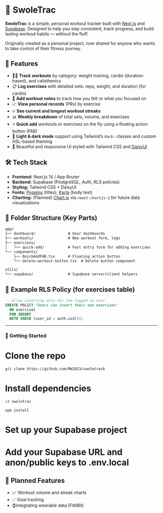 # 💪 SwoleTrac

**SwoleTrac** is a simple, personal workout tracker built with [Next.js](https://nextjs.org/) and [Supabase](https://supabase.com/). Designed to help you stay consistent, track progress, and build lasting workout habits — without the fluff.

Originally created as a personal project, now shared for anyone who wants to take control of their fitness journey.

## 🧠 Features

- 🏋️‍♂️ **Track workouts** by category: weight training, cardio (duration-based), and calisthenics
- 📋 **Log exercises** with detailed sets: reps, weight, and duration (for cardio)
- 📝 **Add workout notes** to track how you felt or what you focused on
- 📈 **View personal records** (PRs) by exercise
- 🔥 **See current and longest workout streaks**
- 📊 **Weekly breakdown** of total sets, volume, and exercises
- ⚡ **Quick add** workouts or exercises on the fly using a floating action button (FAB)
- 🌙 **Light & dark mode** support using Tailwind’s `dark:` classes and custom HSL-based theming
- 💅 Beautiful and responsive UI styled with Tailwind CSS and [DaisyUI](https://daisyui.com/)

## 🛠️ Tech Stack

- **Frontend:** Next.js 14 / App Router
- **Backend:** Supabase (PostgreSQL, Auth, RLS policies)
- **Styling:** Tailwind CSS + DaisyUI
- **Fonts:** [Poppins](https://fonts.google.com/specimen/Poppins) (titles), [Karla](https://fonts.google.com/specimen/Karla) (body text)
- **Charting:** (Planned) [Chart.js](https://www.chartjs.org/) via `react-chartjs-2` for future data visualizations

## 📁 Folder Structure (Key Parts)

```txt
app/
├── dashboard/               # User dashboards
├── workouts/                # New workout form, logs
├── exercises/
│   └── quick-add/           # Fast entry form for adding exercises
└── components/
    ├── QuickAddFAB.tsx      # Floating action button
    └── delete-workout-button.tsx  # Delete button component

utils/
└── supabase/                # Supabase server/client helpers
```

## 🔐 Example RLS Policy (for exercises table)

```sql
-- Allow inserting only for the logged-in user
CREATE POLICY "Users can insert their own exercises"
  ON exercises
  FOR INSERT
  WITH CHECK (user_id = auth.uid());
  ```


---

### 🚀 Getting Started




# Clone the repo
```bash
git clone https://github.com/RW2023/swoletrack
```

# Install dependencies
```bash
cd swoletrac
```
```bash
npm install
```

# Set up your Supabase project
# Add your Supabase URL and anon/public keys to .env.local


## 🔮 Planned Features

- 📈 Workout volume and streak charts
- ✅ Goal tracking
- ⌚Integrating wearable data (FitbBit)



